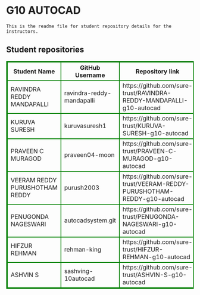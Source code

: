 # G10 AUTOCAD
    This is the readme file for student repository details for the instructors.
## Student repositories 
<table style="border : 2px solid green; width:100%;">
<tr >
<th style="border : 2px solid green;">Student Name</th>
<th style="border : 2px solid green;">GitHub Username</th>
<th style="border : 2px solid green;">Repository link</th>
</tr>
<tr style="border : 2px solid green;">
<td style="border : 2px solid green;">RAVINDRA REDDY MANDAPALLI</td> 

<td style="border : 2px solid green;">ravindra-reddy-mandapalli</td> 

<td style="border : 2px solid green;">https://github.com/sure-trust/RAVINDRA-REDDY-MANDAPALLI-g10-autocad</td> 
</tr>

<tr style="border : 2px solid green;">
<td style="border : 2px solid green;">KURUVA SURESH</td> 

<td style="border : 2px solid green;">kuruvasuresh1</td> 

<td style="border : 2px solid green;">https://github.com/sure-trust/KURUVA-SURESH-g10-autocad</td> 
</tr>

<tr style="border : 2px solid green;">
<td style="border : 2px solid green;">PRAVEEN C MURAGOD</td> 

<td style="border : 2px solid green;">praveen04-moon</td> 

<td style="border : 2px solid green;">https://github.com/sure-trust/PRAVEEN-C-MURAGOD-g10-autocad</td> 
</tr>

<tr style="border : 2px solid green;">
<td style="border : 2px solid green;">VEERAM REDDY PURUSHOTHAM REDDY</td> 

<td style="border : 2px solid green;">purush2003</td> 

<td style="border : 2px solid green;">https://github.com/sure-trust/VEERAM-REDDY-PURUSHOTHAM-REDDY-g10-autocad</td> 
</tr>

<tr style="border : 2px solid green;">
<td style="border : 2px solid green;">PENUGONDA NAGESWARI</td> 

<td style="border : 2px solid green;">autocadsystem.git</td> 

<td style="border : 2px solid green;">https://github.com/sure-trust/PENUGONDA-NAGESWARI-g10-autocad</td> 
</tr>

<tr style="border : 2px solid green;">
<td style="border : 2px solid green;">HIFZUR REHMAN</td> 

<td style="border : 2px solid green;">rehman-king</td> 

<td style="border : 2px solid green;">https://github.com/sure-trust/HIFZUR-REHMAN-g10-autocad</td> 
</tr>

<tr style="border : 2px solid green;">
<td style="border : 2px solid green;">ASHVIN S</td> 

<td style="border : 2px solid green;">sashving-10autocad</td> 

<td style="border : 2px solid green;">https://github.com/sure-trust/ASHVIN-S-g10-autocad</td> 
</tr>
